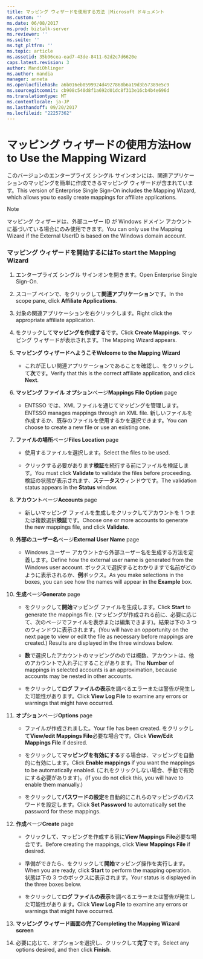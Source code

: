 ```yaml
---
title: マッピング ウィザードを使用する方法 |Microsoft ドキュメント
ms.custom: ''
ms.date: 06/08/2017
ms.prod: biztalk-server
ms.reviewer: ''
ms.suite: ''
ms.tgt_pltfrm: ''
ms.topic: article
ms.assetid: 35b96cea-ead7-43de-8411-62d2c7d6620e
caps.latest.revision: 3
author: MandiOhlinger
ms.author: mandia
manager: anneta
ms.openlocfilehash: a6b016eb0599924d4927868b6a19d3b57389e5c9
ms.sourcegitcommit: cb908c540d8f1a692d01dc8f313e16cb4b4e696d
ms.translationtype: MT
ms.contentlocale: ja-JP
ms.lasthandoff: 09/20/2017
ms.locfileid: "22257362"
---
```

# <a name="how-to-use-the-mapping-wizard"></a><span data-ttu-id="ef77c-102">マッピング ウィザードの使用方法</span><span class="sxs-lookup"><span data-stu-id="ef77c-102">How to Use the Mapping Wizard</span></span>
<span data-ttu-id="ef77c-103">このバージョンのエンタープライズ シングル サインオンには、関連アプリケーションのマッピングを簡単に作成できるマッピング ウィザードが含まれています。</span><span class="sxs-lookup"><span data-stu-id="ef77c-103">This version of Enterprise Single Sign-On includes the Mapping Wizard, which allows you to easily create mappings for affiliate applications.</span></span>  
  
> [!NOTE]
>  <span data-ttu-id="ef77c-104">マッピング ウィザードは、外部ユーザー ID が Windows ドメイン アカウントに基づいている場合にのみ使用できます。</span><span class="sxs-lookup"><span data-stu-id="ef77c-104">You can only use the Mapping Wizard if the External UserID is based on the Windows domain account.</span></span>  
  
### <a name="to-start-the-mapping-wizard"></a><span data-ttu-id="ef77c-105">マッピング ウィザードを開始するには</span><span class="sxs-lookup"><span data-stu-id="ef77c-105">To start the Mapping Wizard</span></span>  
  
1.  <span data-ttu-id="ef77c-106">エンタープライズ シングル サインオンを開きます。</span><span class="sxs-lookup"><span data-stu-id="ef77c-106">Open Enterprise Single Sign-On.</span></span>  
  
2.  <span data-ttu-id="ef77c-107">スコープ ペインで、をクリックして**関連アプリケーション**です。</span><span class="sxs-lookup"><span data-stu-id="ef77c-107">In the scope pane, click **Affiliate Applications**.</span></span>  
  
3.  <span data-ttu-id="ef77c-108">対象の関連アプリケーションを右クリックします。</span><span class="sxs-lookup"><span data-stu-id="ef77c-108">Right click the appropriate affiliate application.</span></span>  
  
4.  <span data-ttu-id="ef77c-109">をクリックして**マッピングを作成する**です。</span><span class="sxs-lookup"><span data-stu-id="ef77c-109">Click **Create Mappings**.</span></span> <span data-ttu-id="ef77c-110">マッピング ウィザードが表示されます。</span><span class="sxs-lookup"><span data-stu-id="ef77c-110">The Mapping Wizard appears.</span></span>  
  
5.  <span data-ttu-id="ef77c-111">**マッピング ウィザードへようこそ**</span><span class="sxs-lookup"><span data-stu-id="ef77c-111">**Welcome to the Mapping Wizard**</span></span>  
  
    -   <span data-ttu-id="ef77c-112">これが正しい関連アプリケーションであることを確認し、をクリックして**次**です。</span><span class="sxs-lookup"><span data-stu-id="ef77c-112">Verify that this is the correct affiliate application, and click **Next**.</span></span>  
  
6.  <span data-ttu-id="ef77c-113">**マッピング ファイル オプション**ページ</span><span class="sxs-lookup"><span data-stu-id="ef77c-113">**Mappings File Option** page</span></span>  
  
    -   <span data-ttu-id="ef77c-114">ENTSSO では、XML ファイルを通じてマッピングを管理します。</span><span class="sxs-lookup"><span data-stu-id="ef77c-114">ENTSSO manages mappings through an XML file.</span></span> <span data-ttu-id="ef77c-115">新しいファイルを作成するか、既存のファイルを使用するかを選択できます。</span><span class="sxs-lookup"><span data-stu-id="ef77c-115">You can choose to create a new file or use an existing one.</span></span>  
  
7.  <span data-ttu-id="ef77c-116">**ファイルの場所**ページ</span><span class="sxs-lookup"><span data-stu-id="ef77c-116">**Files Location** page</span></span>  
  
    -   <span data-ttu-id="ef77c-117">使用するファイルを選択します。</span><span class="sxs-lookup"><span data-stu-id="ef77c-117">Select the files to be used.</span></span>  
  
    -   <span data-ttu-id="ef77c-118">クリックする必要があります**検証**を続行する前にファイルを検証します。</span><span class="sxs-lookup"><span data-stu-id="ef77c-118">You must click **Validate** to validate the files before proceeding.</span></span> <span data-ttu-id="ef77c-119">検証の状態が表示されます、**ステータス**ウィンドウです。</span><span class="sxs-lookup"><span data-stu-id="ef77c-119">The validation status appears in the **Status** window.</span></span>  
  
8.  <span data-ttu-id="ef77c-120">**アカウント**ページ</span><span class="sxs-lookup"><span data-stu-id="ef77c-120">**Accounts** page</span></span>  
  
    -   <span data-ttu-id="ef77c-121">新しいマッピング ファイルを生成しをクリックしてアカウントを 1 つまたは複数選択**検証**です。</span><span class="sxs-lookup"><span data-stu-id="ef77c-121">Choose one or more accounts to generate the new mappings file, and click **Validate**.</span></span>  
  
9. <span data-ttu-id="ef77c-122">**外部のユーザー名**ページ</span><span class="sxs-lookup"><span data-stu-id="ef77c-122">**External User Name** page</span></span>  
  
    -   <span data-ttu-id="ef77c-123">Windows ユーザー アカウントから外部ユーザー名を生成する方法を定義します。</span><span class="sxs-lookup"><span data-stu-id="ef77c-123">Define how the external user name is generated from the Windows user account.</span></span> <span data-ttu-id="ef77c-124">ボックスで選択するとわかりますで名前がどのように表示されるか、**例**ボックス。</span><span class="sxs-lookup"><span data-stu-id="ef77c-124">As you make selections in the boxes, you can see how the names will appear in the **Example** box.</span></span>  
  
10. <span data-ttu-id="ef77c-125">**生成**ページ</span><span class="sxs-lookup"><span data-stu-id="ef77c-125">**Generate** page</span></span>  
  
    -   <span data-ttu-id="ef77c-126">をクリックして**開始**マッピング ファイルを生成します。</span><span class="sxs-lookup"><span data-stu-id="ef77c-126">Click **Start** to generate the mappings file.</span></span> <span data-ttu-id="ef77c-127">(マッピングが作成される前に、必要に応じて、次のページでファイルを表示または編集できます)。結果は下の 3 つのウィンドウに表示されます。</span><span class="sxs-lookup"><span data-stu-id="ef77c-127">(You will have an opportunity on the next page to view or edit the file as necessary before mappings are created.) Results are displayed in the three windows below.</span></span>  
  
    -   <span data-ttu-id="ef77c-128">**数**で選択したアカウントのマッピングののでは概数、アカウントは、他のアカウントで入れ子にすることがあります。</span><span class="sxs-lookup"><span data-stu-id="ef77c-128">The **Number** of mappings in selected accounts is an approximation, because accounts may be nested in other accounts.</span></span>  
  
    -   <span data-ttu-id="ef77c-129">をクリックして**ログ ファイルの表示**を調べるエラーまたは警告が発生した可能性があります。</span><span class="sxs-lookup"><span data-stu-id="ef77c-129">Click **View Log File** to examine any errors or warnings that might have occurred.</span></span>  
  
11. <span data-ttu-id="ef77c-130">**オプション**ページ</span><span class="sxs-lookup"><span data-stu-id="ef77c-130">**Options** page</span></span>  
  
    -   <span data-ttu-id="ef77c-131">ファイルが作成されました。</span><span class="sxs-lookup"><span data-stu-id="ef77c-131">Your file has been created.</span></span> <span data-ttu-id="ef77c-132">をクリックして**View/edit Mappings File**必要な場合です。</span><span class="sxs-lookup"><span data-stu-id="ef77c-132">Click **View/Edit Mappings File** if desired.</span></span>  
  
    -   <span data-ttu-id="ef77c-133">をクリックして**マッピングを有効にする**する場合は、マッピングを自動的に有効にします。</span><span class="sxs-lookup"><span data-stu-id="ef77c-133">Click **Enable mappings** if you want the mappings to be automatically enabled.</span></span> <span data-ttu-id="ef77c-134">(これをクリックしない場合、手動で有効にする必要があります)。</span><span class="sxs-lookup"><span data-stu-id="ef77c-134">(If you do not click this, you will have to enable them manually.)</span></span>  
  
    -   <span data-ttu-id="ef77c-135">をクリックして**パスワードの設定**を自動的にこれらのマッピングのパスワードを設定します。</span><span class="sxs-lookup"><span data-stu-id="ef77c-135">Click **Set Password** to automatically set the password for these mappings.</span></span>  
  
12. <span data-ttu-id="ef77c-136">**作成**ページ</span><span class="sxs-lookup"><span data-stu-id="ef77c-136">**Create** page</span></span>  
  
    -   <span data-ttu-id="ef77c-137">クリックして、マッピングを作成する前に**View Mappings File**必要な場合です。</span><span class="sxs-lookup"><span data-stu-id="ef77c-137">Before creating the mappings, click **View Mappings File** if desired.</span></span>  
  
    -   <span data-ttu-id="ef77c-138">準備ができたら、をクリックして**開始**マッピング操作を実行します。</span><span class="sxs-lookup"><span data-stu-id="ef77c-138">When you are ready, click **Start** to perform the mapping operation.</span></span> <span data-ttu-id="ef77c-139">状態は下の 3 つのボックスに表示されます。</span><span class="sxs-lookup"><span data-stu-id="ef77c-139">Your status is displayed in the three boxes below.</span></span>  
  
    -   <span data-ttu-id="ef77c-140">をクリックして**ログ ファイルの表示**を調べるエラーまたは警告が発生した可能性があります。</span><span class="sxs-lookup"><span data-stu-id="ef77c-140">Click **View Log File** to examine any errors or warnings that might have occurred.</span></span>  
  
13. <span data-ttu-id="ef77c-141">**マッピング ウィザード画面の完了**</span><span class="sxs-lookup"><span data-stu-id="ef77c-141">**Completing the Mapping Wizard screen**</span></span>  
  
14. <span data-ttu-id="ef77c-142">必要に応じて、オプションを選択し、クリックして**完了**です。</span><span class="sxs-lookup"><span data-stu-id="ef77c-142">Select any options desired, and then click **Finish**.</span></span>